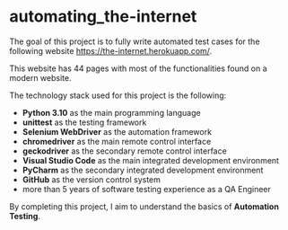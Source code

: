 # automating_the-internet

The goal of this project is to fully write automated test cases for the following website <https://the-internet.herokuapp.com/>.

This website has 44 pages with most of the functionalities found on a modern website.

The technology stack used for this project is the following:

- **Python 3.10** as the main programming language
- **unittest** as the testing framework
- **Selenium WebDriver** as the automation framework
- **chromedriver** as the main remote control interface
- **geckodriver** as the secondary remote control interface
- **Visual Studio Code** as the main integrated development environment
- **PyCharm** as the secondary integrated development environment
- **GitHub** as the version control system
- more than 5 years of software testing experience as a QA Engineer

By completing this project, I aim to understand the basics of **Automation Testing**.

